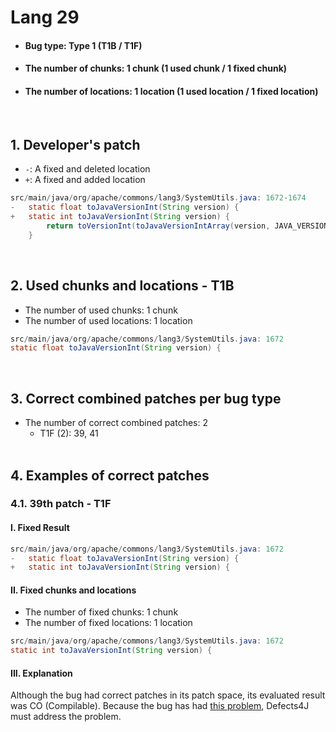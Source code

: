 # Lang 29
* <h4>Bug type: Type 1 (T1B / T1F)</h4>
* <h4>The number of chunks: 1 chunk (1 used chunk / 1 fixed chunk)</h4>
* <h4>The number of locations: 1 location (1 used location / 1 fixed location)</h4>
<br>

## 1. Developer's patch
* `-`: A fixed and deleted location
* `+`: A fixed and added location
```java
src/main/java/org/apache/commons/lang3/SystemUtils.java: 1672-1674
-   static float toJavaVersionInt(String version) {
+   static int toJavaVersionInt(String version) {
        return toVersionInt(toJavaVersionIntArray(version, JAVA_VERSION_TRIM_SIZE));
    }
```
<br>

## 2. Used chunks and locations - T1B
* The number of used chunks: 1 chunk
* The number of used locations: 1 location
```java
src/main/java/org/apache/commons/lang3/SystemUtils.java: 1672
static float toJavaVersionInt(String version) {
```
<br>

## 3. Correct combined patches per bug type
* The number of correct combined patches: 2
    * T1F (2): 39, 41
<br><br>

## 4. Examples of correct patches
### 4.1. 39th patch - T1F
#### I. Fixed Result
```java
src/main/java/org/apache/commons/lang3/SystemUtils.java: 1672
-   static float toJavaVersionInt(String version) {
+   static int toJavaVersionInt(String version) {
```

#### II. Fixed chunks and locations
* The number of fixed chunks: 1 chunk
* The number of fixed locations: 1 location
```java
src/main/java/org/apache/commons/lang3/SystemUtils.java: 1672
static int toJavaVersionInt(String version) {
```

#### III. Explanation
Although the bug had correct patches in its patch space, its evaluated result was CO (Compilable). Because the bug has had [this problem](https://github.com/rjust/defects4j/issues/481), Defects4J must address the problem.
<br><br>
